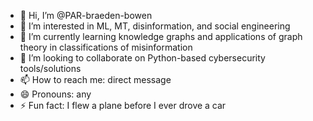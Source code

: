 - 👋 Hi, I’m @PAR-braeden-bowen
- 👀 I’m interested in ML, MT, disinformation, and social engineering
- 🌱 I’m currently learning knowledge graphs and applications of graph theory in classifications of misinformation 
- 💞️ I’m looking to collaborate on Python-based cybersecurity tools/solutions
- 📫 How to reach me: direct message
- 😄 Pronouns: any
- ⚡ Fun fact: I flew a plane before I ever drove a car

<!---
PAR-braeden-bowen/PAR-braeden-bowen is a ✨ special ✨ repository because its `README.md` (this file) appears on your GitHub profile.
You can click the Preview link to take a look at your changes.
--->

